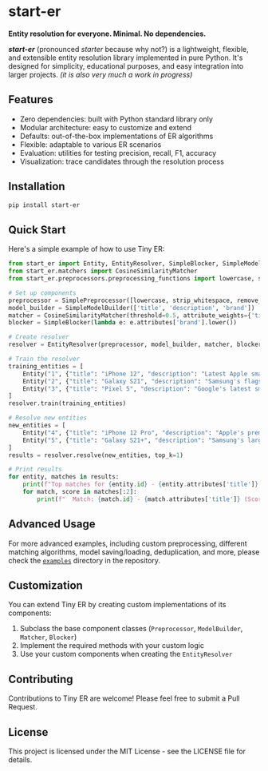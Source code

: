 # start-er

**Entity resolution for everyone. Minimal. No dependencies.**

_**start-er**_ (pronounced _starter_ because why not?) is a lightweight, flexible, and extensible entity resolution library implemented in pure Python. It's designed for simplicity, educational purposes, and easy integration into larger projects. _(it is also very much a work in progress)_

## Features

- Zero dependencies: built with Python standard library only
- Modular architecture: easy to customize and extend
- Defaults: out-of-the-box implementations of ER algorithms
- Flexible: adaptable to various ER scenarios
- Evaluation: utilities for testing precision, recall, F1, accuracy
- Visualization: trace candidates through the resolution process

## Installation

```bash
pip install start-er
```

## Quick Start

Here's a simple example of how to use Tiny ER:

```python
from start_er import Entity, EntityResolver, SimpleBlocker, SimpleModelBuilder, SimplePreprocessor
from start_er.matchers import CosineSimilarityMatcher
from start_er.preprocessors.preprocessing_functions import lowercase, strip_whitespace, remove_punctuation

# Set up components
preprocessor = SimplePreprocessor([lowercase, strip_whitespace, remove_punctuation])
model_builder = SimpleModelBuilder(['title', 'description', 'brand'])
matcher = CosineSimilarityMatcher(threshold=0.5, attribute_weights={'title': 2.0, 'description': 1.5, 'brand': 1.0})
blocker = SimpleBlocker(lambda e: e.attributes['brand'].lower())

# Create resolver
resolver = EntityResolver(preprocessor, model_builder, matcher, blocker)

# Train the resolver
training_entities = [
    Entity("1", {"title": "iPhone 12", "description": "Latest Apple smartphone", "brand": "Apple"}),
    Entity("2", {"title": "Galaxy S21", "description": "Samsung's flagship phone", "brand": "Samsung"}),
    Entity("3", {"title": "Pixel 5", "description": "Google's latest smartphone", "brand": "Google"}),
]
resolver.train(training_entities)

# Resolve new entities
new_entities = [
    Entity("4", {"title": "iPhone 12 Pro", "description": "Apple's premium smartphone", "brand": "Apple"}),
    Entity("5", {"title": "Galaxy S21+", "description": "Samsung's large screen flagship", "brand": "Samsung"}),
]
results = resolver.resolve(new_entities, top_k=1)

# Print results
for entity, matches in results:
    print(f"Top matches for {entity.id} - {entity.attributes['title']}:")
    for match, score in matches[:2]:
        print(f"  Match: {match.id} - {match.attributes['title']} (Score: {score:.2f})")
```

## Advanced Usage

For more advanced examples, including custom preprocessing, different matching algorithms, model saving/loading, deduplication, and more, please check the [`examples`](https://github.com/joshmeek/start-er/tree/main/examples) directory in the repository.

## Customization

You can extend Tiny ER by creating custom implementations of its components:

1. Subclass the base component classes (`Preprocessor`, `ModelBuilder`, `Matcher`, `Blocker`)
2. Implement the required methods with your custom logic
3. Use your custom components when creating the `EntityResolver`

## Contributing

Contributions to Tiny ER are welcome! Please feel free to submit a Pull Request.

## License

This project is licensed under the MIT License - see the LICENSE file for details.
